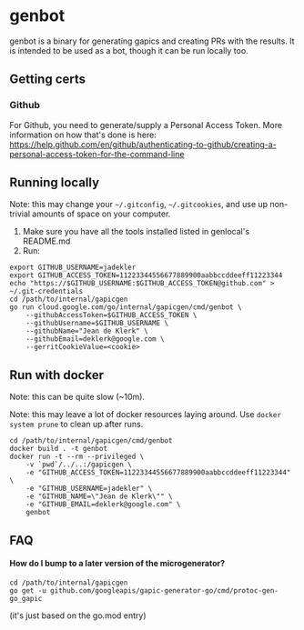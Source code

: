 # genbot

genbot is a binary for generating gapics and creating PRs with the results.
It is intended to be used as a bot, though it can be run locally too.

## Getting certs

### Github

For Github, you need to generate/supply a Personal Access Token.  More information on how that's done is here:
https://help.github.com/en/github/authenticating-to-github/creating-a-personal-access-token-for-the-command-line

## Running locally

Note: this may change your `~/.gitconfig`, `~/.gitcookies`, and use up
non-trivial amounts of space on your computer.

1. Make sure you have all the tools installed listed in genlocal's README.md
2. Run:

```
export GITHUB_USERNAME=jadekler
export GITHUB_ACCESS_TOKEN=11223344556677889900aabbccddeeff11223344
echo "https://$GITHUB_USERNAME:$GITHUB_ACCESS_TOKEN@github.com" > ~/.git-credentials
cd /path/to/internal/gapicgen
go run cloud.google.com/go/internal/gapicgen/cmd/genbot \
    --githubAccessToken=$GITHUB_ACCESS_TOKEN \
    --githubUsername=$GITHUB_USERNAME \
    --githubName="Jean de Klerk" \
    --githubEmail=deklerk@google.com \
    --gerritCookieValue=<cookie>
```

## Run with docker

Note: this can be quite slow (~10m).

Note: this may leave a lot of docker resources laying around. Use
`docker system prune` to clean up after runs.

```
cd /path/to/internal/gapicgen/cmd/genbot
docker build . -t genbot
docker run -t --rm --privileged \
    -v `pwd`/../..:/gapicgen \
    -e "GITHUB_ACCESS_TOKEN=11223344556677889900aabbccddeeff11223344" \
    -e "GITHUB_USERNAME=jadekler" \
    -e "GITHUB_NAME=\"Jean de Klerk\"" \
    -e "GITHUB_EMAIL=deklerk@google.com" \
    genbot
```

## FAQ

#### How do I bump to a later version of the microgenerator?

```
cd /path/to/internal/gapicgen
go get -u github.com/googleapis/gapic-generator-go/cmd/protoc-gen-go_gapic
```

(it's just based on the go.mod entry)